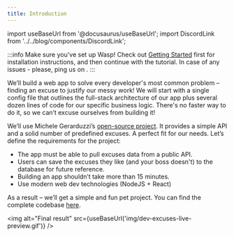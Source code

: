 ```yaml
---
title: Introduction
---
```


import useBaseUrl from '@docusaurus/useBaseUrl';
import DiscordLink from '../../blog/components/DiscordLink';

:::info
Make sure you've set up Wasp! Check out [Getting Started](/getting-started.md) first for installation instructions, and then continue with the tutorial. In case of any issues - please, ping us on <DiscordLink />. 
:::

We’ll build a web app to solve every developer's most common problem – finding an excuse to justify our messy work! We will start with a single config file that outlines the full-stack architecture of our app plus several dozen lines of code for our specific business logic. There's no faster way to do it, so we can’t excuse ourselves from building it!

We’ll use Michele Gerarduzzi’s [open-source project](https://github.com/michelegera/devexcuses-api). It provides a simple API and a solid number of predefined excuses. A perfect fit for our needs. Let’s define the requirements for the project: 

- The app must be able to pull excuses data from a public API. 
- Users can save the excuses they like (and your boss doesn't) to the database for future reference.
- Building an app shouldn’t take more than 15 minutes.
- Use modern web dev technologies (NodeJS + React)

As a result – we’ll get a simple and fun pet project. You can find the complete codebase [here](https://github.com/wasp-lang/wasp/tree/main/examples/tutorials/ItWaspsOnMyMachine). 

<img alt="Final result"
     src={useBaseUrl('img/dev-excuses-live-preview.gif')}
/>
